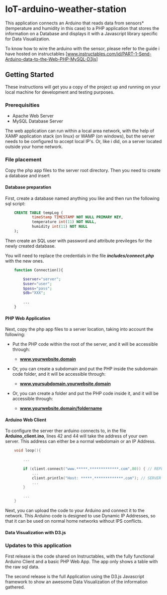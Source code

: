 # IoT-arduino-weather-station

This application connects an Arduino that reads data from sensors* (temperature and humidity in this case) to a PHP application that stores the information on a Database and displays it with a Javascript library specific for Data Visualization.


To know how to wire the arduino with the sensor, please refer to the guide i have hosted on instructables [www.instructables.com/id/PART-1-Send-Arduino-data-to-the-Web-PHP-MySQL-D3js]

[www.instructables.com/id/PART-1-Send-Arduino-data-to-the-Web-PHP-MySQL-D3js]:http://www.instructables.com/id/PART-1-Send-Arduino-data-to-the-Web-PHP-MySQL-D3js/



## Getting Started

These instructions will get you a copy of the project up and running on your local machine for development and testing purposes.

### Prerequisities

- Apache Web Server
- MySQL Database Server

The web application can run within a local area network, with the help of XAMP application stack (on linux) or WAMP (on windows), but the server needs to be configured to accept local IP's. Or, like i did, on a server located outside your home network.

### File placement

Copy the php app files to the server root directory. Then you need to create a database and insert 

#### Database preparation

First, create a database named anything you like and then run the following sql script:

```sql
	CREATE TABLE tempLog (
			timeStamp TIMESTAMP NOT NULL PRIMARY KEY,
			temperature int(11) NOT NULL,
			humidity int(11) NOT NULL
	);
```
Then create an SQL user with password and attribute previleges for the newly created database. 

You will need to replace the credentials in the file ***includes/connect.php*** with the new ones.
```php
	function Connection(){

		$server="server";
		$user="user";
		$pass="pass";
		$db="XXX";
		
		...
	}
```

#### PHP Web Application

Next, copy the php app files to a server location, taking into account the following:

- Put the PHP code within the root of the server, and it will be accessible through:
	- **www.yourwebsite.domain**


- Or, you can create a subdomain and put the PHP inside the subdomain code folder, and it will be accessible through:
	- **www.yoursubdomain.yourwebsite.domain**


- Or, you can create a folder and put the PHP code inside it, and it will be accessible through:
	- **www.yourwebsite.domain/foldername**




#### Arduino Web Client

To configure the server ther arduino connects to, in the file **Arduino_client.ino**, lines 42 and 44 will take the address of your own server. This address can either be a normal webdomain or an IP Address.

```C
	void loop(){
	
		...

		if (client.connect("www.*****.*************.com",80)) { // REPLACE WITH YOUR SERVER ADDRESS
			... 
			client.println("Host: *****.*************.com"); // SERVER ADDRESS HERE TOO
			... 
		} 

		...
	}
```

Next, you can upload the code to your Arduino and connect it to the network. This Arduino code is designed to use Dynamic IP Addresses, so that it can be used on normal home networks without IPS conflicts.

#### Data Visualization with D3.js



### Updates to this application

First release is the code shared on Instructables, with the fully functional Arduino Client and a basic PHP Web App. The app only shows a table with the raw sql data.

The second release is the full Application using the D3.js Javascript framework to show an awesome Data Visualization of the information gathered.


